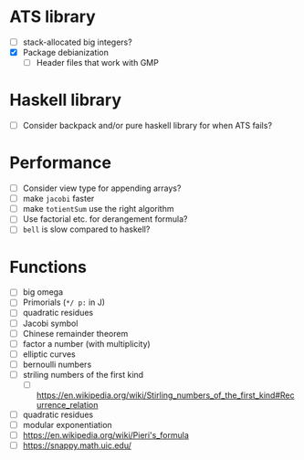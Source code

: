 # ATS library
- [ ] stack-allocated big integers?
- [x] Package debianization
  - [ ] Header files that work with GMP
# Haskell library
- [ ] Consider backpack and/or pure haskell library for when ATS fails?
# Performance
- [ ] Consider view type for appending arrays?
- [ ] make `jacobi` faster
- [ ] make `totientSum` use the right algorithm
- [ ] Use factorial etc. for derangement formula?
- [ ] `bell` is slow compared to haskell?
# Functions
- [ ] big omega
- [ ] Primorials (`*/ p:` in J)
- [ ] quadratic residues
- [ ] Jacobi symbol
- [ ] Chinese remainder theorem
- [ ] factor a number (with multiplicity)
- [ ] elliptic curves
- [ ] bernoulli numbers
- [ ] striling numbers of the first kind
  - [ ] https://en.wikipedia.org/wiki/Stirling_numbers_of_the_first_kind#Recurrence_relation
- [ ] quadratic residues
- [ ] modular exponentiation
- [ ] https://en.wikipedia.org/wiki/Pieri's_formula
- [ ] https://snappy.math.uic.edu/
